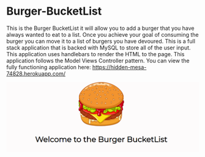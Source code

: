 # Burger-BucketList

This is the Burger BucketList it will allow you to add a burger that you have always wanted to eat to a list. Once you achieve your goal of consuming the burger you can move it to a list of burgers you have devoured. This is a full stack application that is backed with MySQL to store all of the user input. This application uses handlebars to render the HTML to the page. This application follows the Model Views Controller pattern. You can view the fully functioning application here: https://hidden-mesa-74828.herokuapp.com/

![Screenshot](./public/images/capture.PNG)